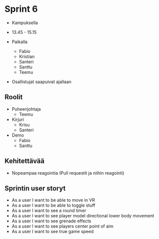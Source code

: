 # Sprint 6

- Kampuksella
- 13.45 - 15.15

- Paikalla
  - Fabio
  - Kristian
  - Santeri
  - Santtu
  - Teemu

- Osallistujat saapuivat ajallaan
## Roolit

- Puheenjohtaja
  - Teemu
- Kirjuri
  - Krisu
  - Santeri
- Demo
  - Fabio
  - Santtu

## Kehitettävää
- Nopeampaa reagointia (Pull requestit ja niihin reagointi)


## Sprintin user storyt

- As a user I want to be able to move in VR
- As a user I want to be able to toggle stuff
- As a user I want to see a round timer
- As a user I want to see player model directional lower body movement
- As a user I want to see grenade effects
- As a user I want to see players center point of aim
- As a user I want to see true game speed
